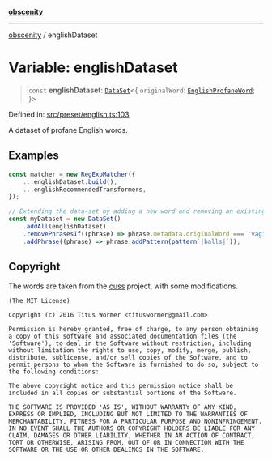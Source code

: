 [**obscenity**](../README.md)

***

[obscenity](../README.md) / englishDataset

# Variable: englishDataset

> `const` **englishDataset**: [`DataSet`](../classes/DataSet.md)\<\{ `originalWord`: [`EnglishProfaneWord`](../type-aliases/EnglishProfaneWord.md); \}\>

Defined in: [src/preset/english.ts:103](https://github.com/jo3-l/obscenity/blob/907e5d7d34bb29e7d66f262535368ae2d124a8eb/src/preset/english.ts#L103)

A dataset of profane English words.

## Examples

```typescript
const matcher = new RegExpMatcher({
	...englishDataset.build(),
	...englishRecommendedTransformers,
});
```

```typescript
// Extending the data-set by adding a new word and removing an existing one.
const myDataset = new DataSet()
	.addAll(englishDataset)
	.removePhrasesIf((phrase) => phrase.metadata.originalWord === 'vagina')
	.addPhrase((phrase) => phrase.addPattern(pattern`|balls|`));
```

## Copyright

The words are taken from the [cuss](https://github.com/words/cuss) project,
with some modifications.

```text
(The MIT License)

Copyright (c) 2016 Titus Wormer <tituswormer@gmail.com>

Permission is hereby granted, free of charge, to any person obtaining
a copy of this software and associated documentation files (the
'Software'), to deal in the Software without restriction, including
without limitation the rights to use, copy, modify, merge, publish,
distribute, sublicense, and/or sell copies of the Software, and to
permit persons to whom the Software is furnished to do so, subject to
the following conditions:

The above copyright notice and this permission notice shall be
included in all copies or substantial portions of the Software.

THE SOFTWARE IS PROVIDED 'AS IS', WITHOUT WARRANTY OF ANY KIND,
EXPRESS OR IMPLIED, INCLUDING BUT NOT LIMITED TO THE WARRANTIES OF
MERCHANTABILITY, FITNESS FOR A PARTICULAR PURPOSE AND NONINFRINGEMENT.
IN NO EVENT SHALL THE AUTHORS OR COPYRIGHT HOLDERS BE LIABLE FOR ANY
CLAIM, DAMAGES OR OTHER LIABILITY, WHETHER IN AN ACTION OF CONTRACT,
TORT OR OTHERWISE, ARISING FROM, OUT OF OR IN CONNECTION WITH THE
SOFTWARE OR THE USE OR OTHER DEALINGS IN THE SOFTWARE.
```
